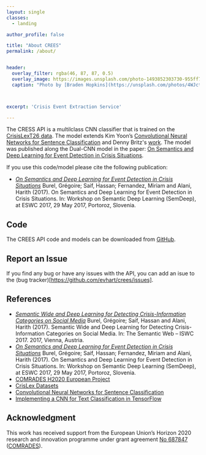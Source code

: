 ```yaml
---
layout: single
classes:
  - landing

author_profile: false

title: "About CREES"
permalink: /about/


header:
  overlay_filter: rgba(46, 87, 87, 0.5)
  overlay_image: https://images.unsplash.com/photo-1493852303730-955ff798ba12?auto=format&fit=crop&w=1138&q=80
  caption: "Photo by [Braden Hopkins](https://unsplash.com/photos/4WJcte5CByc?utm_source=unsplash&utm_medium=referral&utm_content=creditCopyText) on [Unsplash](https://unsplash.com/search/photos/emergency?utm_source=unsplash&utm_medium=referral&utm_content=creditCopyText)."



excerpt: 'Crisis Event Extraction Service'

---
```



The CRESS API is a multilclass CNN classifier that is trained on the [CrisisLexT26 data](https://github.com/sajao/CrisisLex/tree/master/data/CrisisLexT26). The model extends  Kim Yoon’s [Convolutional Neural Networks for Sentence Classification](http://arxiv.org/abs/1408.5882) and Denny Britz's [work](https://github.com/dennybritz/cnn-text-classification-tf). The model was published along the Dual-CNN model in the paper: [On Semantics and Deep Learning for Event Detection in Crisis Situations](http://oro.open.ac.uk/49639/).


If you use this code/model please cite the following publication:
- *[On Semantics and Deep Learning for Event Detection in Crisis Situations](http://oro.open.ac.uk/49639/)*
Burel, Grégoire; Saif, Hassan; Fernandez, Miriam and Alani, Harith (2017). On Semantics and Deep Learning for Event Detection in Crisis Situations. In: Workshop on Semantic Deep Learning (SemDeep), at ESWC 2017, 29 May 2017, Portoroz, Slovenia.

## Code
The CREES API code and models can be downloaded from [GitHub](https://github.com/evhart/crees). 

## Report an Issue
If you find any bug or have any issues with the API, you can add an isue to the (bug tracker)[https://github.com/evhart/crees/issues].


## References
- *[Semantic Wide and Deep Learning for Detecting Crisis-Information Categories on Social Media](http://oro.open.ac.uk/51726/)*
Burel, Grégoire; Saif, Hassan and Alani, Harith (2017). 
Semantic Wide and Deep Learning for Detecting Crisis-Information Categories on Social Media.  In: The Semantic Web – ISWC 2017. 2017, Vienna, Austria.
- *[On Semantics and Deep Learning for Event Detection in Crisis Situations](http://oro.open.ac.uk/49639/)*
Burel, Grégoire; Saif, Hassan; Fernandez, Miriam and Alani, Harith (2017). On Semantics and Deep Learning for Event Detection in Crisis Situations. In: Workshop on Semantic Deep Learning (SemDeep), at ESWC 2017, 29 May 2017, Portoroz, Slovenia.
- [COMRADES H2020 European Project](http://www.comrades-project.eu/)
- [CrisLex Datasets](http://crisislex.org/data-collections.html)
- [Convolutional Neural Networks for Sentence Classification](http://arxiv.org/abs/1408.5882)
- [Implementing a CNN for Text Classification in TensorFlow](http://www.wildml.com/2015/12/implementing-a-cnn-for-text-classification-in-tensorflow/)

## Acknowledgment
This work has received support from the European Union’s Horizon 2020 research and innovation programme under grant agreement [No 687847](http://cordis.europa.eu/project/rcn/198819_en.html) ([COMRADES](http://www.comrades-project.eu/)).

